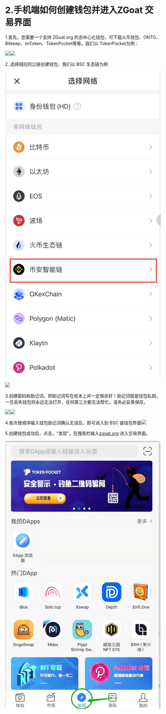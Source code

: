 # 2.手机端如何创建钱包并进入ZGoat 交易界面

1.首先，您需要一个支持 ZGoat.org 的去中心化钱包，可下载火币钱包、ONTO、Bitkeep、imToken、TokenPocket等等。我们以 TokenPocket为例：

![](https://gblobscdn.gitbook.com/assets%2F-MZ2IxeCguco8dlwzLo6%2F-Md5TyZ2icPdrvqGONwX%2F-Md6KhMCJ5MBiAZY64sK%2F1.png?alt=media&token=9762f34b-02c2-44ff-83e9-6fba9171997a)![](https://gblobscdn.gitbook.com/assets%2F-MZ2IxeCguco8dlwzLo6%2F-Md5TyZ2icPdrvqGONwX%2F-Md6LQ9gW3dDVF5S4OjA%2F1.png?alt=media&token=7ab5c3ea-183f-4590-83d9-7d45d0f499da)

2..选择相应的公链创建钱包，我们以 BSC 生态链为例

![](../../.gitbook/assets/tp-xuan-ze-gong-lian-.png)

![](https://gblobscdn.gitbook.com/assets%2F-MZ2IxeCguco8dlwzLo6%2F-Md5TyZ2icPdrvqGONwX%2F-Md6LYjtVXuwjXEwUlxX%2F3.png?alt=media&token=4383e034-988e-4f82-b009-2d53f0b9aaf3)

3.创建密码和助记词，把助记词写在纸本上并一定保存好！助记词就是钱包私钥，一旦丢失钱包将永远无法打开，任何第三方都无法帮忙，请务必妥善保存。

![](https://gblobscdn.gitbook.com/assets%2F-MZ2IxeCguco8dlwzLo6%2F-Md5TyZ2icPdrvqGONwX%2F-Md6M4YRHl52wdzwCGtT%2F4.png?alt=media&token=26ead4f6-75f6-48b6-ae2e-67f8c1d339aa)![](https://gblobscdn.gitbook.com/assets%2F-MZ2IxeCguco8dlwzLo6%2F-Md5TyZ2icPdrvqGONwX%2F-Md6MB8PaEI7pLHYql_x%2F5.png?alt=media&token=7cb7ae48-4ebe-4fc1-b0e2-de5c4568c8f1)

4.依次按顺序输入钱包助记词确认无误后，即可进入到 BSC 链钱包界面![](https://gblobscdn.gitbook.com/assets%2F-MZ2IxeCguco8dlwzLo6%2F-Md5TyZ2icPdrvqGONwX%2F-Md6MQoW8RMQtW6EOUDv%2F6.png?alt=media&token=57aefa72-3b4c-4389-853f-bb1757e0f2b6)

5.创建钱包成功后，点击，“发现”，在搜索栏输入[zgoat.org](http://zgoat.org)  进入交易界面。

![](../../.gitbook/assets/tp-dian-ji-fa-xian-.png)

